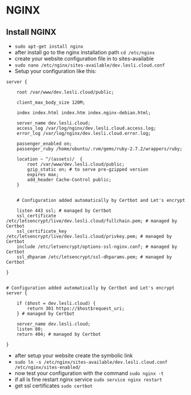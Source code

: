 # NGINX

## Install NGINX

   - `sudo apt-get install nginx`
   - after install go to the nginx installation path `cd /etc/nginx`
   - create your website configuration file in to sites-available
   - `sudo nano /etc/nginx/sites-available/dev.lesli.cloud.conf`
   - Setup your configuration like this:

```nginx
server {

    root /var/www/dev.lesli.cloud/public;

    client_max_body_size 120M;

    index index.html index.htm index.nginx-debian.html;

    server_name dev.lesli.cloud;
    access_log /var/log/nginx/dev.lesli.cloud.access.log;
    error_log /var/log/nginx/dev.lesli.cloud.error.log;

    passenger_enabled on;
    passenger_ruby /home/ubuntu/.rvm/gems/ruby-2.7.2/wrappers/ruby;

    location ~ ^/(assets)/  {
        root /var/www/dev.lesli.cloud/public;
        gzip_static on; # to serve pre-gzipped version
        expires max;
        add_header Cache-Control public;
    }


    # Configuration added automatically by Certbot and Let's encrypt

    listen 443 ssl; # managed by Certbot
    ssl_certificate /etc/letsencrypt/live/dev.lesli.cloud/fullchain.pem; # managed by Certbot
    ssl_certificate_key /etc/letsencrypt/live/dev.lesli.cloud/privkey.pem; # managed by Certbot
    include /etc/letsencrypt/options-ssl-nginx.conf; # managed by Certbot
    ssl_dhparam /etc/letsencrypt/ssl-dhparams.pem; # managed by Certbot

}


# Configuration added automatically by Certbot and Let's encrypt
server {
    
    if ($host = dev.lesli.cloud) {
        return 301 https://$host$request_uri;
    } # managed by Certbot

    server_name dev.lesli.cloud;
    listen 80;
    return 404; # managed by Certbot

}
```

- after setup your website create the symbolic link
- `sudo ln -s /etc/nginx/sites-available/dev.lesli.cloud.conf /etc/nginx/sites-enabled/`
- now test your configuration with the command `sudo nginx -t`
- if all is fine restart nginx service `sudo service nginx restart`
- get ssl certificates `sudo certbot`
